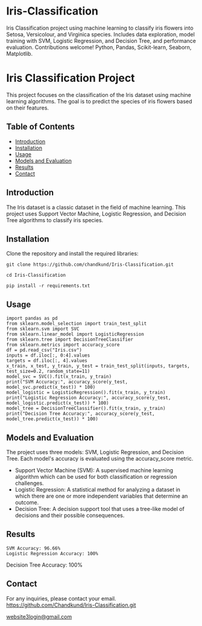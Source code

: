 # Iris-Classification
Iris Classification project using machine learning to classify iris flowers into Setosa, Versicolour, and Virginica species. Includes data exploration, model training with SVM, Logistic Regression, and Decision Tree, and performance evaluation. Contributions welcome! Python, Pandas, Scikit-learn, Seaborn, Matplotlib.
# Iris Classification Project

This project focuses on the classification of the Iris dataset using machine learning algorithms. The goal is to predict the species of iris flowers based on their features.

## Table of Contents

- [Introduction](#introduction)
- [Installation](#installation)
- [Usage](#usage)
- [Models and Evaluation](#models-and-evaluation)
- [Results](#results)
- [Contact](#contact)

## Introduction

The Iris dataset is a classic dataset in the field of machine learning. This project uses Support Vector Machine, Logistic Regression, and Decision Tree algorithms to classify iris species.

## Installation
Clone the repository and install the required libraries:

    git clone https://github.com/chandkund/Iris-Classification.git

    cd Iris-Classification

    pip install -r requirements.txt

##  Usage
    import pandas as pd
    from sklearn.model_selection import train_test_split
    from sklearn.svm import SVC
    from sklearn.linear_model import LogisticRegression
    from sklearn.tree import DecisionTreeClassifier
    from sklearn.metrics import accuracy_score
    df = pd.read_csv("Iris.csv")
    inputs = df.iloc[:, 0:4].values
    targets = df.iloc[:, 4].values
    x_train, x_test, y_train, y_test = train_test_split(inputs, targets, test_size=0.2, random_state=11)
    model_svc = SVC().fit(x_train, y_train)
    print("SVM Accuracy:", accuracy_score(y_test, model_svc.predict(x_test)) * 100)
    model_logistic = LogisticRegression().fit(x_train, y_train)
    print("Logistic Regression Accuracy:", accuracy_score(y_test, model_logistic.predict(x_test)) * 100)
    model_tree = DecisionTreeClassifier().fit(x_train, y_train)
    print("Decision Tree Accuracy:", accuracy_score(y_test, model_tree.predict(x_test)) * 100)  

## Models and Evaluation

The project uses three models: SVM, Logistic Regression, and Decision Tree. Each model's accuracy is evaluated using the accuracy_score metric.
- Support Vector Machine (SVM): A supervised machine learning algorithm which can be used for both 
  classification or regression challenges.
- Logistic Regression: A statistical method for analyzing a dataset in which there are one or more 
  independent variables that determine an outcome.
- Decision Tree: A decision support tool that uses a tree-like model of decisions and their possible 
  consequences.
  
## Results

    SVM Accuracy: 96.66%
    Logistic Regression Accuracy: 100%

Decision Tree Accuracy: 100%

## Contact
For any inquiries, please contact your email.
https://github.com/Chandkund/Iris-Classification.git

website3login@gmail.com
